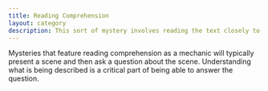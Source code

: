 ```yaml
---
title: Reading Comprehension
layout: category 
description: This sort of mystery involves reading the text closely to understand the concepts presented
---
```


Mysteries that feature reading comprehension as a mechanic will typically present a scene and then ask a question about the scene.  Understanding what is being described is a critical part of being able to answer the question.
